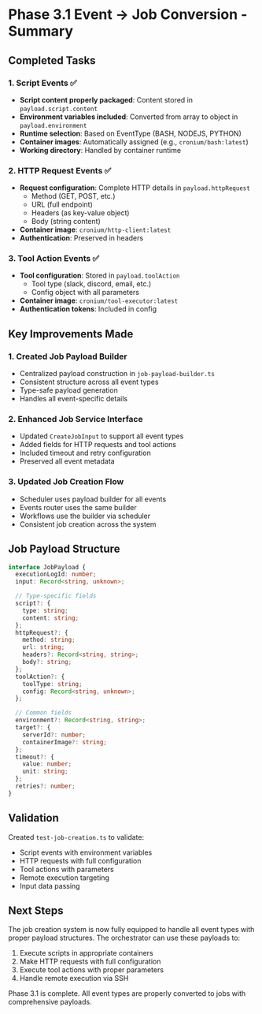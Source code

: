 # Phase 3.1 Event → Job Conversion - Summary

## Completed Tasks

### 1. Script Events ✅

- **Script content properly packaged**: Content stored in `payload.script.content`
- **Environment variables included**: Converted from array to object in `payload.environment`
- **Runtime selection**: Based on EventType (BASH, NODEJS, PYTHON)
- **Container images**: Automatically assigned (e.g., `cronium/bash:latest`)
- **Working directory**: Handled by container runtime

### 2. HTTP Request Events ✅

- **Request configuration**: Complete HTTP details in `payload.httpRequest`
  - Method (GET, POST, etc.)
  - URL (full endpoint)
  - Headers (as key-value object)
  - Body (string content)
- **Container image**: `cronium/http-client:latest`
- **Authentication**: Preserved in headers

### 3. Tool Action Events ✅

- **Tool configuration**: Stored in `payload.toolAction`
  - Tool type (slack, discord, email, etc.)
  - Config object with all parameters
- **Container image**: `cronium/tool-executor:latest`
- **Authentication tokens**: Included in config

## Key Improvements Made

### 1. Created Job Payload Builder

- Centralized payload construction in `job-payload-builder.ts`
- Consistent structure across all event types
- Type-safe payload generation
- Handles all event-specific details

### 2. Enhanced Job Service Interface

- Updated `CreateJobInput` to support all event types
- Added fields for HTTP requests and tool actions
- Included timeout and retry configuration
- Preserved all event metadata

### 3. Updated Job Creation Flow

- Scheduler uses payload builder for all events
- Events router uses the same builder
- Workflows use the builder via scheduler
- Consistent job creation across the system

## Job Payload Structure

```typescript
interface JobPayload {
  executionLogId: number;
  input: Record<string, unknown>;

  // Type-specific fields
  script?: {
    type: string;
    content: string;
  };
  httpRequest?: {
    method: string;
    url: string;
    headers?: Record<string, string>;
    body?: string;
  };
  toolAction?: {
    toolType: string;
    config: Record<string, unknown>;
  };

  // Common fields
  environment?: Record<string, string>;
  target?: {
    serverId?: number;
    containerImage?: string;
  };
  timeout?: {
    value: number;
    unit: string;
  };
  retries?: number;
}
```

## Validation

Created `test-job-creation.ts` to validate:

- Script events with environment variables
- HTTP requests with full configuration
- Tool actions with parameters
- Remote execution targeting
- Input data passing

## Next Steps

The job creation system is now fully equipped to handle all event types with proper payload structures. The orchestrator can use these payloads to:

1. Execute scripts in appropriate containers
2. Make HTTP requests with full configuration
3. Execute tool actions with proper parameters
4. Handle remote execution via SSH

Phase 3.1 is complete. All event types are properly converted to jobs with comprehensive payloads.
